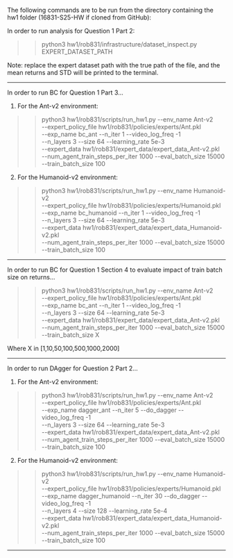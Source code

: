 The following commands are to be run from the directory containing the hw1 folder (16831-S25-HW if cloned from GitHub):

In order to run analysis for Question 1 Part 2:

>> python3 hw1/rob831/infrastructure/dataset_inspect.py EXPERT_DATASET_PATH

Note: replace the expert dataset path with the true path of the file, and the mean returns and STD will be printed to the terminal.

------------------------------------------------------------------------------------------------------------

In order to run BC for Question 1 Part 3...

1) For the Ant-v2 environment:

>> python3 hw1/rob831/scripts/run_hw1.py --env_name Ant-v2 \
    --expert_policy_file hw1/rob831/policies/experts/Ant.pkl \
    --exp_name bc_ant --n_iter 1 --video_log_freq -1 \
    --n_layers 3 --size 64 --learning_rate 5e-3 \
    --expert_data hw1/rob831/expert_data/expert_data_Ant-v2.pkl \
    --num_agent_train_steps_per_iter 1000 --eval_batch_size 15000 \
    --train_batch_size 100


2) For the Humanoid-v2 environment:

>> python3 hw1/rob831/scripts/run_hw1.py --env_name Humanoid-v2 \
    --expert_policy_file hw1/rob831/policies/experts/Humanoid.pkl \
    --exp_name bc_humanoid --n_iter 1 --video_log_freq -1 \
    --n_layers 3 --size 64 --learning_rate 5e-3 \
    --expert_data hw1/rob831/expert_data/expert_data_Humanoid-v2.pkl \
    --num_agent_train_steps_per_iter 1000 --eval_batch_size 15000 \
    --train_batch_size 100

------------------------------------------------------------------------------------------------------------

In order to run BC for Question 1 Section 4 to evaluate impact of train batch size on returns...

>> python3 hw1/rob831/scripts/run_hw1.py --env_name Ant-v2 \
    --expert_policy_file hw1/rob831/policies/experts/Ant.pkl \
    --exp_name bc_ant --n_iter 1 --video_log_freq -1 \
    --n_layers 3 --size 64 --learning_rate 5e-3 \
    --expert_data hw1/rob831/expert_data/expert_data_Ant-v2.pkl \
    --num_agent_train_steps_per_iter 1000 --eval_batch_size 15000 \
    --train_batch_size X

Where X in [1,10,50,100,500,1000,2000]

------------------------------------------------------------------------------------------------------------

In order to run DAgger for Question 2 Part 2...

1) For the Ant-v2 environment:

>> python3 hw1/rob831/scripts/run_hw1.py --env_name Ant-v2 \
    --expert_policy_file hw1/rob831/policies/experts/Ant.pkl \
    --exp_name dagger_ant --n_iter 5 --do_dagger --video_log_freq -1 \
    --n_layers 3 --size 64 --learning_rate 5e-3 \
    --expert_data hw1/rob831/expert_data/expert_data_Ant-v2.pkl \
    --num_agent_train_steps_per_iter 1000 --eval_batch_size 15000 \
    --train_batch_size 100


2) For the Humanoid-v2 environment:

>> python3 hw1/rob831/scripts/run_hw1.py --env_name Humanoid-v2 \
    --expert_policy_file hw1/rob831/policies/experts/Humanoid.pkl \
    --exp_name dagger_humanoid --n_iter 30 --do_dagger --video_log_freq -1 \
    --n_layers 4 --size 128 --learning_rate 5e-4 \
    --expert_data hw1/rob831/expert_data/expert_data_Humanoid-v2.pkl \
    --num_agent_train_steps_per_iter 1000 --eval_batch_size 15000 \
    --train_batch_size 100

------------------------------------------------------------------------------------------------------------